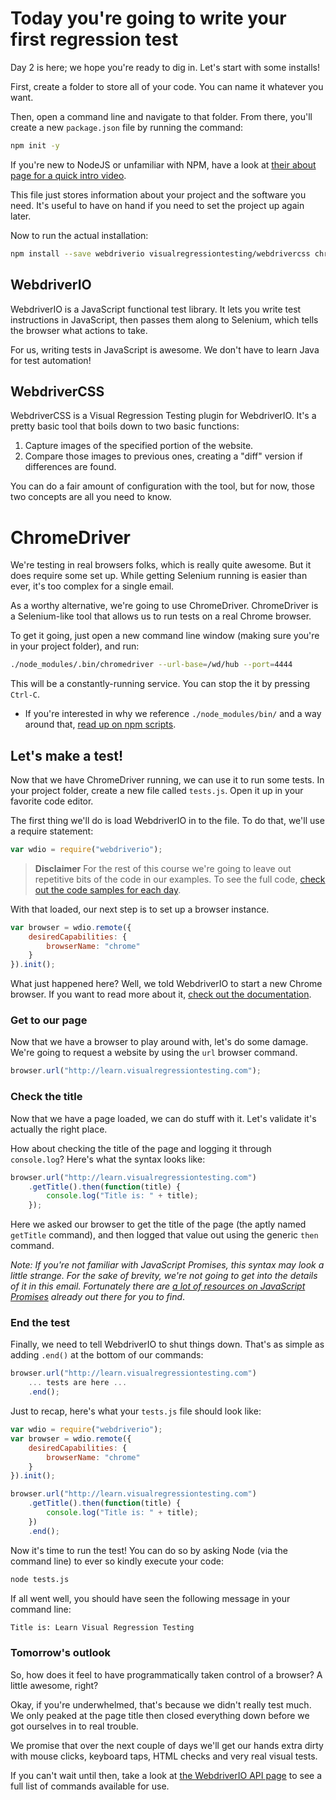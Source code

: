 # Today you're going to write your first regression test

Day 2 is here; we hope you're ready to dig in. Let's start with some installs!

First, create a folder to store all of your code. You can name it whatever you want.

Then, open a command line and navigate to that folder. From there, you'll create a new `package.json` file by running the command:

```sh
npm init -y
```

If you're new to NodeJS or unfamiliar with NPM, have a look at [their about page for a quick intro video](https://docs.npmjs.com/getting-started/what-is-npm).

This file just stores information about your project and the software you need. It's useful to have on hand if you need to set the project up again later.

Now to run the actual installation:

```sh
npm install --save webdriverio visualregressiontesting/webdrivercss chromedriver
```

## WebdriverIO 

WebdriverIO is a JavaScript functional test library. It lets you write test instructions in JavaScript, then passes them along to Selenium, which tells the browser what actions to take.

For us, writing tests in JavaScript is awesome. We don't have to learn Java for test automation! 

## WebdriverCSS

WebdriverCSS is a Visual Regression Testing plugin for WebdriverIO. It's a pretty basic tool that boils down to two basic functions:

1. Capture images of the specified portion of the website.
2. Compare those images to previous ones, creating a "diff" version if differences are found.

You can do a fair amount of configuration with the tool, but for now, those two concepts are all you need to know.

# ChromeDriver

We're testing in real browsers folks, which is really quite awesome. But it does require some set up. While getting Selenium running is easier than ever, it's too complex for a single email.

As a worthy alternative, we're going to use ChromeDriver. ChromeDriver is a Selenium-like tool that allows us to run tests on a real Chrome browser.

To get it going, just open a new command line window (making sure you're in your project folder), and run:

```sh
./node_modules/.bin/chromedriver --url-base=/wd/hub --port=4444
```

This will be a constantly-running service. You can stop the it by pressing `Ctrl-C`.

* If you're interested in why we reference `./node_modules/bin/` and a way around that, [read up on npm scripts](http://firstdoit.com/npm-scripts/).

## Let's make a test!

Now that we have ChromeDriver running, we can use it to run some tests. In your project folder, create a new file called `tests.js`. Open it up in your favorite code editor.

The first thing we'll do is load WebdriverIO in to the file. To do that, we'll use a require statement:

```js
var wdio = require("webdriverio");
```

> **Disclaimer** For the rest of this course we're going to leave out repetitive bits of the code in our examples. To see the full code, [check out the code samples for each day](http://learn.visualregressiontesting.com/code-samples.zip).

With that loaded, our next step is to set up a browser instance.

```js
var browser = wdio.remote({
	desiredCapabilities: {
		browserName: "chrome"
	}
}).init();
```

What just happened here? Well, we told WebdriverIO to start a new Chrome browser. If you want to read more about it, [check out the documentation](http://webdriver.io/guide/getstarted/configuration.html).

### Get to our page

Now that we have a browser to play around with, let's do some damage. We're going to request a website by using the `url` browser command.

```js
browser.url("http://learn.visualregressiontesting.com");
```

### Check the title

Now that we have a page loaded, we can do stuff with it. Let's validate it's actually the right place.

How about checking the title of the page and logging it through `console.log`? Here's what the syntax looks like:

```js
browser.url("http://learn.visualregressiontesting.com")
	.getTitle().then(function(title) {
	    console.log("Title is: " + title);
	});
```

Here we asked our browser to get the title of the page (the aptly named `getTitle` command), and then logged that value out using the generic `then` command.

*Note: If you're not familiar with JavaScript Promises, this syntax may look a little strange. For the sake of brevity, we're not going to get into the details of it in this email. Fortunately there are [a lot of resources on JavaScript Promises](http://lmgtfy.com/?q=javascript+promise+tutorials) already out there for you to find*.

### End the test

Finally, we need to tell WebdriverIO to shut things down. That's as simple as adding `.end()` at the bottom of our commands:

```js
browser.url("http://learn.visualregressiontesting.com")
	... tests are here ...
	.end();
```

Just to recap, here's what your `tests.js` file should look like:

```js
var wdio = require("webdriverio");
var browser = wdio.remote({
	desiredCapabilities: {
		browserName: "chrome"
	}
}).init();

browser.url("http://learn.visualregressiontesting.com")
	.getTitle().then(function(title) {
	    console.log("Title is: " + title);
	})
	.end();
```

Now it's time to run the test! You can do so by asking Node (via the command line) to ever so kindly execute your code:

```sh
node tests.js
```

If all went well, you should have seen the following message in your command line:

```sh
Title is: Learn Visual Regression Testing
```

### Tomorrow's outlook  

So, how does it feel to have programmatically taken control of a browser? A little awesome, right?

Okay, if you're underwhelmed, that's because we didn't really test much. We only peaked at the page title then closed everything down before we got ourselves in to real trouble.

We promise that over the next couple of days we'll get our hands extra dirty with mouse clicks, keyboard taps, HTML checks and very real visual tests.

If you can't wait until then, take a look at [the WebdriverIO API page](http://webdriver.io/api.html) to see a full list of commands available for use.